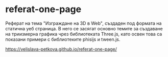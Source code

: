 # referat-one-page

Реферат на тема "Изграждане на 3D в Web", създаден под формата на статична уеб страница. В него се засягат основно темите за създаване на триизмерна графика
чрез библиотеката Three.js, като освен това са показани примери с библиотеките phisijs и tween.js.

https://velislava-petkova.github.io/referat-one-page/
